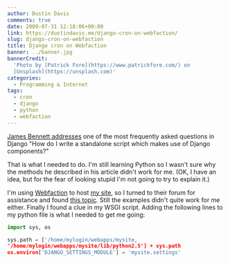 ```yaml
---
author: Dustin Davis
comments: true
date: 2009-07-31 12:18:06+00:00
link: https://dustindavis.me/django-cron-on-webfaction/
slug: django-cron-on-webfaction
title: Django cron on Webfaction
banner: ../banner.jpg
bannerCredit:
  'Photo by [Patrick Fore](https://www.patrickfore.com/) on
  [Unsplash](https://unsplash.com)'
categories:
  - Programming & Internet
tags:
  - cron
  - django
  - python
  - webfaction
---
```


[James Bennett addresses](http://www.b-list.org/weblog/2007/sep/22/standalone-django-scripts/)
one of the most frequently asked questions in Django "How do I write a
standalone script which makes use of Django components?"

That is what I needed to do. I'm still learning Python so I wasn't sure why the
methods he described in his article didn't work for me. (OK, I have an idea, but
for the fear of looking stupid I'm not going to try to explain it.)

I'm using [Webfaction](http://www.nerdydork.com/webfaction-review.html) to host
[my site](http://inzolo.com/), so I turned to their forum for assistance and
found [this topic](http://forum.webfaction.com/viewtopic.php?pid=10911). Still
the examples didn't quite work for me either. Finally I found a clue in my WSGI
script. Adding the following lines to my python file is what I needed to get me
going:

```python
import sys, os

sys.path = ['/home/mylogin/webapps/mysite,
'/home/mylogin/webapps/mysite/lib/python2.5'] + sys.path
os.environ['DJANGO_SETTINGS_MODULE'] = 'mysite.settings'
```
